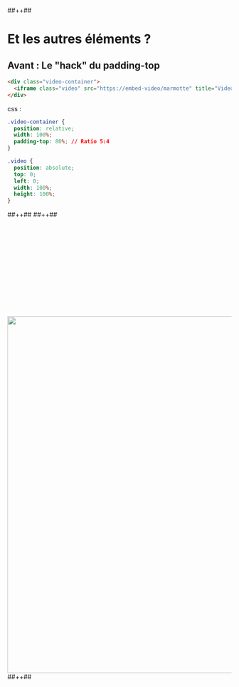 <!-- .slide: class="tc-multiple-columns with-code" -->

##++##

# Et les autres éléments ?

## Avant : Le "hack" du padding-top

```html
<div class="video-container">
  <iframe class="video" src="https://embed-video/marmotte" title="Video player"></iframe>
</div>
```

css :

```css
.video-container {
  position: relative;
  width: 100%;
  padding-top: 80%; // Ratio 5:4
}

.video {
  position: absolute;
  top: 0;
  left: 0;
  width: 100%;
  height: 100%;
}
```
##++##
##++##

<img src="./assets/images/02-stability/cls-iframe.png" style="width: 800px; height: auto; display: block; margin: auto; margin-top: 220px;"  />
##++##
